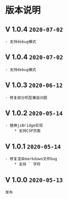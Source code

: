 # 版本说明

## V 1.0.4 ```2020-07-02```
    - 支持debug模式

## V 1.0.4 ```2020-07-02```
    - 支持debug模式
    
## V 1.0.3 ```2020-06-12```
    - 修复部分机型兼容问题

## V 1.0.2 ```2020-05-14```
    - 替换jsBridge实现
        * 支持CSP页面

## V 1.0.1 ```2020-05-14```
    - 修复渲染markdown文件bug
        * 支持 ` 字符

## V 1.0.0 ```2020-05-13```
    发布